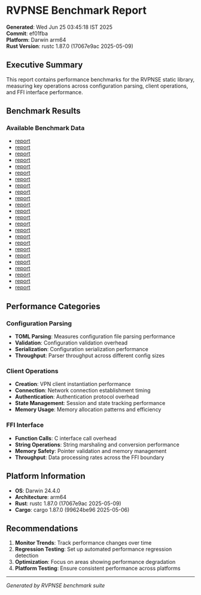 # RVPNSE Benchmark Report

**Generated**: Wed Jun 25 03:45:18 IST 2025  
**Commit**: ef01fba  
**Platform**: Darwin arm64  
**Rust Version**: rustc 1.87.0 (17067e9ac 2025-05-09)  

## Executive Summary

This report contains performance benchmarks for the RVPNSE static library,
measuring key operations across configuration parsing, client operations,
and FFI interface performance.

## Benchmark Results

### Available Benchmark Data

- [report]()
- [report]()
- [report]()
- [report]()
- [report]()
- [report]()
- [report]()
- [report]()
- [report]()
- [report]()
- [report]()
- [report]()
- [report]()
- [report]()
- [report]()
- [report]()
- [report]()
- [report]()
- [report]()
- [report]()
- [report]()
- [report]()
- [report]()
- [report]()


## Performance Categories

### Configuration Parsing
- **TOML Parsing**: Measures configuration file parsing performance
- **Validation**: Configuration validation overhead
- **Serialization**: Configuration serialization performance
- **Throughput**: Parser throughput across different config sizes

### Client Operations  
- **Creation**: VPN client instantiation performance
- **Connection**: Network connection establishment timing
- **Authentication**: Authentication protocol overhead
- **State Management**: Session and state tracking performance
- **Memory Usage**: Memory allocation patterns and efficiency

### FFI Interface
- **Function Calls**: C interface call overhead
- **String Operations**: String marshaling and conversion performance
- **Memory Safety**: Pointer validation and memory management
- **Throughput**: Data processing rates across the FFI boundary

## Platform Information

- **OS**: Darwin 24.4.0
- **Architecture**: arm64
- **Rust**: rustc 1.87.0 (17067e9ac 2025-05-09)
- **Cargo**: cargo 1.87.0 (99624be96 2025-05-06)

## Recommendations

1. **Monitor Trends**: Track performance changes over time
2. **Regression Testing**: Set up automated performance regression detection
3. **Optimization**: Focus on areas showing performance degradation
4. **Platform Testing**: Ensure consistent performance across platforms

---

*Generated by RVPNSE benchmark suite*
